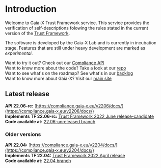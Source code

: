 # Introduction 

Welcome to Gaia-X Trust Framework service. This service provides the verification of self-descriptions folowing the rules stated in the current version of the [Trust Framework](https://gaia-x.gitlab.io/policy-rules-committee/trust-framework/).

The software is developed by the Gaia-X Lab and is currently in incubation stage. Features that are still under heavy development are marked as _experimental_.


Want to try it out? Check out our [Compliance API](https://compliance.gaia-x.eu/v2206/docs/)  
Want to know more about the code? Take a look at our [repo](https://gitlab.com/gaia-x/lab/compliance)  
Want to see what's on the roadmap? See what's in our [backlog](https://gaia-x.atlassian.net/jira/software/c/projects/LAB/boards/10/backlog)  
Want to know more about Gaia-X? Visit our [main site](https://gaia-x.eu/)

## Latest release
**API 22.06-rc:** [https://compliance.gaia-x.eu/v2206/docs/](https://compliance.gaia-x.eu/v2206/docs/)  
**Implements TF 22.06-rc:**  [Trust Framework 2022 June release-candidate](https://gaia-x.gitlab.io/policy-rules-committee/trust-framework/changelog/#2022-june-release-candidate-2206-rc)  
**Code available at:** [22.06-unreleased branch](https://gitlab.com/gaia-x/lab/compliance/gx-compliance/-/tree/2206-unreleased)  

### Older versions
**API 22.04:** [https://compliance.gaia-x.eu/v2204/docs/](https://compliance.gaia-x.eu/v2204/docs/)  
**Implements TF 22.04:** [Trust Framework 2022 April release](https://gaia-x.gitlab.io/policy-rules-committee/trust-framework/changelog/#2022-april-release-2204)  
**Code available at:** [22.04 branch](https://gitlab.com/gaia-x/lab/compliance/gx-compliance/-/tree/2204)  
